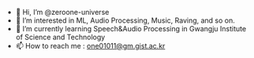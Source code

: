 - 👋 Hi, I’m @zeroone-universe
- 👀 I’m interested in ML, Audio Processing, Music, Raving, and so on.
- 🌱 I’m currently learning Speech&Audio Processing in Gwangju Institute of Science and Technology
- 📫 How to reach me : one01011@gm.gist.ac.kr

<!---
zeroone-universe/zeroone-universe is a ✨ special ✨ repository because its `README.md` (this file) appears on your GitHub profile.
You can click the Preview link to take a look at your changes.
--->

